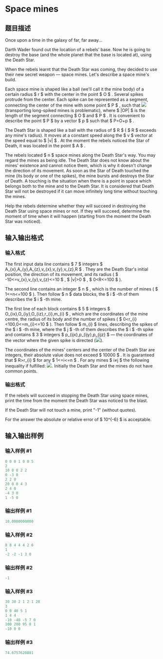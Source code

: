# Space mines

## 题目描述

Once upon a time in the galaxy of far, far away...

Darth Wader found out the location of a rebels' base. Now he is going to destroy the base (and the whole planet that the base is located at), using the Death Star.

When the rebels learnt that the Death Star was coming, they decided to use their new secret weapon — space mines. Let's describe a space mine's build.

Each space mine is shaped like a ball (we'll call it the mine body) of a certain radius $ r $ with the center in the point $ O $ . Several spikes protrude from the center. Each spike can be represented as a segment, connecting the center of the mine with some point $ P $ , such that ![](https://cdn.luogu.com.cn/upload/vjudge_pic/CF89D/260097c7a43ccaae894b47162bab71c5ba9400fd.png) (transporting long-spiked mines is problematic), where $ |OP| $ is the length of the segment connecting $ O $ and $ P $ . It is convenient to describe the point $ P $ by a vector $ p $ such that $ P=O+p $ .

The Death Star is shaped like a ball with the radius of $ R $ ( $ R $ exceeds any mine's radius). It moves at a constant speed along the $ v $ vector at the speed equal to $ |v| $ . At the moment the rebels noticed the Star of Death, it was located in the point $ A $ .

The rebels located $ n $ space mines along the Death Star's way. You may regard the mines as being idle. The Death Star does not know about the mines' existence and cannot notice them, which is why it doesn't change the direction of its movement. As soon as the Star of Death touched the mine (its body or one of the spikes), the mine bursts and destroys the Star of Death. A touching is the situation when there is a point in space which belongs both to the mine and to the Death Star. It is considered that Death Star will not be destroyed if it can move infinitely long time without touching the mines.

Help the rebels determine whether they will succeed in destroying the Death Star using space mines or not. If they will succeed, determine the moment of time when it will happen (starting from the moment the Death Star was noticed).

## 输入输出格式

### 输入格式

The first input data line contains $ 7 $ integers $ A_{x},A_{y},A_{z},v_{x},v_{y},v_{z},R $ . They are the Death Star's initial position, the direction of its movement, and its radius ( $ -10<=v_{x},v_{y},v_{z}<=10 $ , $ |v|&gt;0 $ , $ 0&lt;R<=100 $ ).

The second line contains an integer $ n $ , which is the number of mines ( $ 1<=n<=100 $ ). Then follow $ n $ data blocks, the $ i $ -th of them describes the $ i $ -th mine.

The first line of each block contains $ 5 $ integers $ O_{ix},O_{iy},O_{iz},r_{i},m_{i} $ , which are the coordinates of the mine centre, the radius of its body and the number of spikes ( $ 0&lt;r_{i}&lt;100,0<=m_{i}<=10 $ ). Then follow $ m_{i} $ lines, describing the spikes of the $ i $ -th mine, where the $ j $ -th of them describes the $ i $ -th spike and contains $ 3 $ integers $ p_{ijx},p_{ijy},p_{ijz} $ — the coordinates of the vector where the given spike is directed (![](https://cdn.luogu.com.cn/upload/vjudge_pic/CF89D/e15d6928125dbbd6d3db0eba4dcaa5f55ebb124f.png)).

The coordinates of the mines' centers and the center of the Death Star are integers, their absolute value does not exceed $ 10000 $ . It is guaranteed that $ R&gt;r_{i} $ for any $ 1<=i<=n $ . For any mines $ i≠j $ the following inequality if fulfilled: ![](https://cdn.luogu.com.cn/upload/vjudge_pic/CF89D/c88573aa62fcdd898ca0b5d89890896a0c4700d4.png). Initially the Death Star and the mines do not have common points.

### 输出格式

If the rebels will succeed in stopping the Death Star using space mines, print the time from the moment the Death Star was noticed to the blast.

If the Death Star will not touch a mine, print "-1" (without quotes).

For the answer the absolute or relative error of $ 10^{-6} $ is acceptable.

## 输入输出样例

### 输入样例 #1

```cpp
0 0 0 1 0 0 5
2
10 8 0 2 2
0 -3 0
2 2 0
20 0 0 4 3
2 4 0
-4 3 0
1 -5 0

```
### 输出样例 #1

```cpp
10.0000000000
```


### 输入样例 #2

```cpp
8 8 4 4 4 2 6
1
-2 -2 -1 3 0

```
### 输出样例 #2

```cpp
-1
```


### 输入样例 #3

```cpp
30 30 2 1 2 1 20
3
0 0 40 5 1
1 4 4
-10 -40 -5 7 0
100 200 95 8 1
-10 0 0

```
### 输出样例 #3

```cpp
74.6757620881
```


